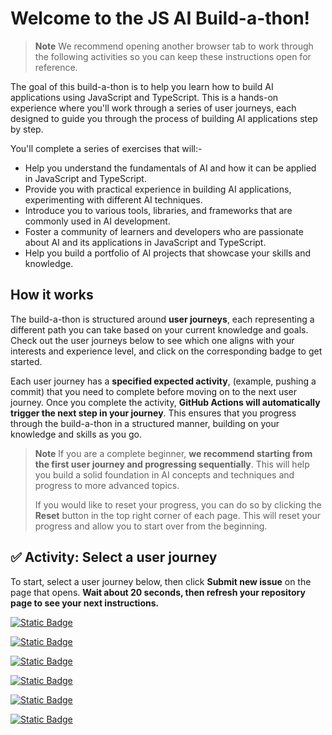 <!-- readme -->

# Welcome to the JS AI Build-a-thon!

> **Note**
> We recommend opening another browser tab to work through the following activities so you can keep these instructions open for reference.

The goal of this build-a-thon is to help you learn how to build AI applications using JavaScript and TypeScript. This is a hands-on experience where you'll work through a series of user journeys, each designed to guide you through the process of building AI applications step by step.

You'll complete a series of exercises that will:-
- Help you understand the fundamentals of AI and how it can be applied in JavaScript and TypeScript.
- Provide you with practical experience in building AI applications, experimenting with different AI techniques.
- Introduce you to various tools, libraries, and frameworks that are commonly used in AI development.
- Foster a community of learners and developers who are passionate about AI and its applications in JavaScript and TypeScript.
- Help you build a portfolio of AI projects that showcase your skills and knowledge.

## How it works

The build-a-thon is structured around **user journeys**, each representing a different path you can take based on your current knowledge and goals. Check out the user journeys below to see which one aligns with your interests and experience level, and click on the corresponding badge to get started.

Each user journey has a **specified expected activity**, (example, pushing a commit) that you need to complete before moving on to the next user journey. Once you complete the activity, **GitHub Actions will automatically trigger the next step in your journey**. This ensures that you progress through the build-a-thon in a structured manner, building on your knowledge and skills as you go.

> **Note**
> If you are a complete beginner, **we recommend starting from the first user journey and progressing sequentially**. This will help you build a solid foundation in AI concepts and techniques and progress to more advanced topics.
> 
> If you would like to reset your progress, you can do so by clicking the **Reset** button in the top right corner of each page. This will reset your progress and allow you to start over from the beginning.


## ✅ Activity: Select a user journey

To start, select a user journey below, then click **Submit new issue** on the page that opens. **Wait about 20 seconds, then refresh your repository page to see your next instructions.**

[![Static Badge](https://img.shields.io/badge/User_Journey-I_want_to_build_a_local_GenAI_prototype-green)](https://github.com/Julia-DemoBox/test1/issues/new?title=User+Journey:+I+want+to+build+a+local+GenAI+prototype&labels=user-journey&body=🚀+I%27m+ready+to+build+my+first+local+GenAI+prototype%21+Let%27s+get+started+with+AI+in+JavaScript%21%0A%0A**Please+click+on+Create+below,+then+wait+about+15+seconds.+This+issue+will+automatically+close+and+the+README+will+update+with+your+next+instructions.**)

[![Static Badge](https://img.shields.io/badge/User_Journey-I_have_a_prototype._Let's_move_to_Azure-orange)](https://github.com/Julia-DemoBox/test1/issues/new?title=User+Journey:+I+have+a+prototype.+Let's+move+to+Azure&labels=user-journey&body=☁️+Time+to+take+my+AI+prototype+to+the+cloud%21+Excited+to+deploy+on+Azure+and+scale+up%21%0A%0A**Please+click+on+Create+below,+then+wait+about+15+seconds.+This+issue+will+automatically+close+and+the+README+will+update+with+your+next+instructions.**)

[![Static Badge](https://img.shields.io/badge/User_Journey-Add_a_simple_chat_interface-blue)](https://github.com/Julia-DemoBox/test1/issues/new?title=User+Journey:+I+want+to+add+a+simple+chat+interface&labels=user-journey&body=%F0%9F%92%AC+Let%27s+add+a+chat+interface+and+make+my+AI+app+interactive%21+Ready+for+some+real-time+conversations%21%0A%0A**Please+click+on+Create+below,+then+wait+about+15+seconds.+This+issue+will+automatically+close+and+the+README+will+update+with+your+next+instructions.**)

[![Static Badge](https://img.shields.io/badge/User_Journey-I_want_to_create_my_first_AI_app_with_RAG-purple)](https://github.com/Julia-DemoBox/test1/issues/new?title=User+Journey:+I+want+to+create+my+first+AI+app+with+RAG&labels=user-journey&body=%F0%9F%93%9A+I%27m+diving+into+RAG+and+building+my+first+retrieval-augmented+AI+app%21+Let%27s+do+this%21%0A%0A**Please+click+on+Create+below,+then+wait+about+15+seconds.+This+issue+will+automatically+close+and+the+README+will+update+with+your+next+instructions.**)

[![Static Badge](https://img.shields.io/badge/User_Journey-I_want_to_orchestrate_AI_integrations_using_frameworks-gold)](https://github.com/Julia-DemoBox/test1/issues/new?title=User+Journey:+I+want+to+orchestrate+AI+integrations+using+frameworks&labels=user-journey&body=%F0%9F%9B%A0%EF%B8%8F+Ready+to+orchestrate+AI+integrations+with+powerful+frameworks%21+Let%27s+build+something+amazing%21%0A%0A**Please+click+on+Create+below,+then+wait+about+15+seconds.+This+issue+will+automatically+close+and+the+README+will+update+with+your+next+instructions.**)

[![Static Badge](https://img.shields.io/badge/User_Journey-I_want_to_build_an_agent-violet)](https://github.com/Julia-DemoBox/test1/issues/new?title=User+Journey:+I+want+to+build+an+agent&labels=user-journey&body=%F0%9F%A4%96+Let%27s+build+an+AI+agent+that+can+help+and+interact+with+users%21+Excited+for+this+step%21%0A%0A**Please+click+on+Create+below,+then+wait+about+15+seconds.+This+issue+will+automatically+close+and+the+README+will+update+with+your+next+instructions.**)


<!-- [![Static Badge](https://img.shields.io/badge/User_Journey-I_want_to_add_search_to_my_AI_app-pink)](https://github.com/Julia-DemoBox/test1/issues/new?title=User+Journey:+I+want+to+add+search+to+my+AI+app&labels=user-journey&body=🔍+Search+capabilities%2C+here+I+come%21+Excited+to+make+my+AI+app+smarter+with+search%21)

[![Static Badge](https://img.shields.io/badge/User_Journey-I_want_my_app_to_work_with_structured_data-yellow)](https://github.com/Julia-DemoBox/test1/issues/new?title=User+Journey:+I+want+my+app+to+work+with+structured+data&labels=user-journey&body=📊+Let%27s+connect+my+AI+app+to+structured+data+and+unlock+new+possibilities%21)

[![Static Badge](https://img.shields.io/badge/User_Journey-I_just_want_a_production_ready_template_to_customize-silver)](https://github.com/Julia-DemoBox/test1/issues/new?title=User+Journey:+I+just+want+a+production+ready+template+to+customize&labels=user-journey&body=🎨+Give+me+a+production-ready+template+to+customize+and+launch+my+AI+project+fast%21)

[![Static Badge](https://img.shields.io/badge/User_Journey-I_want_my_agent_to_search_the_internet-amber)](https://github.com/Julia-DemoBox/test1/issues/new?title=User+Journey:+I+want+my+agent+to+search+the+internet&labels=user-journey&body=🌐+I%27m+ready+to+give+my+agent+the+power+to+search+the+internet%21+Let%27s+explore+the+web+with+AI%21) -->



